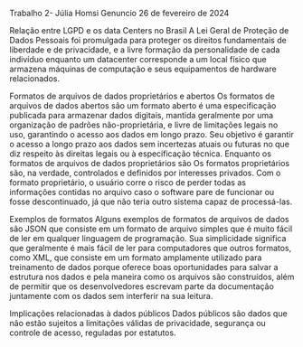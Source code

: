Trabalho 2- Júlia Homsi Genuncio
26 de fevereiro de 2024

Relação entre LGPD e os data Centers no Brasil 
A Lei Geral de Proteção de Dados Pessoais foi promulgada para proteger os direitos fundamentais de liberdade e de privacidade, e a livre formação da personalidade de cada indivíduo enquanto um datacenter corresponde a um local físico que armazena máquinas de computação e seus equipamentos de hardware relacionados. 

Formatos de arquivos de dados proprietários e abertos 
Os formatos de arquivos de dados abertos são um formato aberto é uma especificação publicada para armazenar dados digitais, mantida geralmente por uma organização de padrões não-proprietária, e livre de limitações legais no uso, garantindo o acesso aos dados em longo prazo.  Seu objetivo é garantir o acesso a longo prazo aos dados sem incertezas atuais ou futuras no que diz respeito às direitas legais ou à especificação técnica. Enquanto os formatos de arquivos de dados proprietários são Os formatos proprietários são, na verdade, controlados e definidos por interesses privados. Com o formato proprietário, o usuário corre o risco de perder todas as informações contidas no arquivo caso o software pare de funcionar ou fosse descontinuado, já que não teria outro sistema capaz de processá-las.

Exemplos de formatos 
Alguns exemplos de formatos de arquivos de dados são JSON que consiste em um formato de arquivo simples que é muito fácil de ler em qualquer linguagem de programação. Sua simplicidade significa que geralmente é mais fácil de ler para computadores que outros formatos, como XML, que consiste em um formato amplamente utilizado para treinamento de dados porque oferece boas oportunidades para salvar a estrutura nos dados e pela maneira como os arquivos são construídos, além de permitir que os desenvolvedores escrevam parte da documentação juntamente com os dados sem interferir na sua leitura.

Implicações relacionadas à dados públicos 
Dados públicos são dados que não estão sujeitos a limitações válidas de privacidade, segurança ou controle de acesso, reguladas por estatutos. 

 

